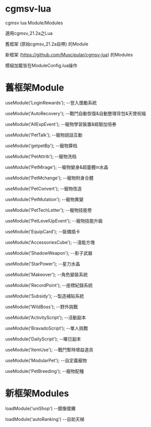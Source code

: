 # cgmsv-lua
cgmsv lua Module/Modules

適用cgmsv_21.2a之Lua

舊框架 (原始cgmsv_21.2a自帶) 的Module

新框架 (https://github.com/Muscipular/cgmsv-lua) 的Modules

模組加載皆在ModuleConfig.lua操作

# 舊框架Module
useModule('LoginRewards');				--登入獎勵系統

useModule('AutoRecovery');				--戰鬥自動恢復&自動整理背包&天使祝福

useModule('AllExpEvent');					--寵物學習裝置&經驗加倍券

useModule('PetTalk');							--寵物說話互動

useModule('getpetBp');						--寵物算档

useModule('PetAttrib');						--寵物洗档

useModule('PetMirage');						--寵物變身&超靈體in水晶

useModule('PetMchange');					--寵物附身合體

useModule('PetConvert');					--寵物改造

useModule('PetMutation');					--寵物異變

useModule('PetTechLetter');				--寵物技能卷

useModule('PetLevelUpEvent');			--寵物技能升級

useModule('EquipCard');						--裝備插卡

useModule('AccessoriesCube');			--淺能方塊

useModule('ShadowWeapon');				--影子武器

useModule('StarPower');						--星力水晶

useModule('Makeover');						--角色變裝系統

useModule('RecordPoint');					--座標紀錄系統

useModule('Subsidy');							--製造補貼系統

useModule('WildBoss');						--野外挑戰

useModule('ActivityScript');			--活動副本

useModule('BravadoScript');				--單人挑戰

useModule('DailyScript');					--曜日副本

useModule('ItemUse');							--戰鬥暫時增益道具

useModule('ModularPet');					--自定義寵物

useModule('PetBreeding');					--寵物配種

# 新框架Modules
loadModule('uniShop')             --鏡像擺攤

loadModule('autoRanking')         --自助天梯

